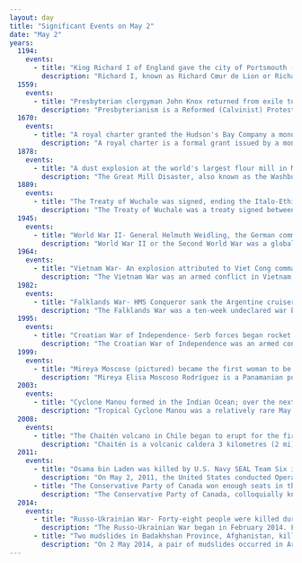 ```yaml
---
layout: day
title: "Significant Events on May 2"
date: "May 2"
years:
  1194:
    events:
      - title: "King Richard I of England gave the city of Portsmouth (pictured) its first royal charter."
        description: "Richard I, known as Richard Cœur de Lion or Richard the Lionheart because of his reputation as a great military leader and warrior, was King of England from 1189 until his death in 1199. He also ruled as Duke of Normandy, Aquitaine, and Gascony; Lord of Cyprus; Count of Poitiers, Anjou, Maine, and Nantes; and was overlord of Brittany at various times during the same period. He was the third of five sons of Henry II of England and Eleanor of Aquitaine and was therefore not expected to become king, but his two elder brothers predeceased their father."
  1559:
    events:
      - title: "Presbyterian clergyman John Knox returned from exile to lead the Scottish Reformation."
        description: "Presbyterianism is a Reformed (Calvinist) Protestant tradition named for its form of church government by representative assemblies of elders. Though other Reformed churches are structurally similar, the word Presbyterian is applied to churches that trace their roots to the Church of Scotland or to English Dissenter groups that were formed during the English Civil War."
  1670:
    events:
      - title: "A royal charter granted the Hudson's Bay Company a monopoly in the fur trade in Rupert's Land (present-day Canada)."
        description: "A royal charter is a formal grant issued by a monarch under royal prerogative as letters patent. Historically, they have been used to promulgate public laws, the most famous example being the English Magna Carta of 1215, but since the 14th century have only been used in place of private acts to grant a right or power to an individual or a body corporate. They were, and are still, used to establish significant organisations such as boroughs, universities, and learned societies."
  1878:
    events:
      - title: "A dust explosion at the world's largest flour mill in Minneapolis resulted in 18 deaths."
        description: "The Great Mill Disaster, also known as the Washburn A Mill explosion, occurred on May 2, 1878, in Minneapolis, Minnesota, United States. The disaster resulted in 18 deaths. The explosion occurred on a Thursday evening when an accumulation of flour dust inside the Washburn A Mill, the largest mill in the world at the time, led to a dust explosion that killed the fourteen workers inside the mill. The resulting fire destroyed several nearby mills and killed a further four millworkers. The destruction seriously impacted the city's productive capacity for flour, which was a major industry in the city. Following the blast, Cadwallader C. Washburn, the mill's owner, had a new mill, designed by William de la Barre, constructed on the site of the old one. This building was also later destroyed, and today the building's ruins are a National Historic Landmark and operated as part of the Mill City Museum."
  1889:
    events:
      - title: "The Treaty of Wuchale was signed, ending the Italo-Ethiopian War, but differences in translation later led to another war."
        description: "The Treaty of Wuchale was a treaty signed between the Ethiopian Empire and the Kingdom of Italy. The signing parties were King Menelik II of Shewa, acting as Emperor of Ethiopia, and Count Pietro Antonelli representing Italy, on 2 May 1889, established the treaty after the Italian occupation of Eritrea. It was signed in the small Ethiopian town of Wuchale, from which the treaty got its name. The purpose of the treaty was to promote friendship and trade among the two countries. It was a treaty to maintain a positive long-lasting relationship between the two empires. The treaty has twenty articles written in two languages, Amharic and Italian; however, there were marked differences in the Italian and the Amharic versions of the treaty, which created miscommunications between the two countries. Specifically, Article 17 of the treaty was translated and interpreted differently by Ethiopia and Italy. Italy claimed the article imposed a protectorate over Ethiopia, while Ethiopia claimed the article allowed international diplomacy to be conducted through Italy by choice. When Menelik II denounced the treaty in 1893, Italy attempted to forcefully impose the protectorate over Ethiopia in the First Italo-Ethiopian War, which ended with Italy's defeat at the Battle of Adwa and the resulting Treaty of Addis Ababa."
  1945:
    events:
      - title: "World War II- General Helmuth Weidling, the German commander of Berlin, surrendered to Soviet forces led by Marshal Georgy Zhukov, ending the Battle of Berlin."
        description: "World War II or the Second World War was a global conflict between two coalitions- the Allies and the Axis powers. Nearly all of the world's countries participated, with many nations mobilising all resources in pursuit of total war. Tanks and aircraft played major roles, enabling the strategic bombing of cities and delivery of the first and only nuclear weapons ever used in war. World War II was the deadliest conflict in history, resulting in 70 to 85 million deaths, more than half of which were civilians. Millions died in genocides, including the Holocaust, and by massacres, starvation, and disease. After the Allied victory, Germany, Austria, Japan, and Korea were occupied, and German and Japanese leaders were tried for war crimes."
  1964:
    events:
      - title: "Vietnam War- An explosion attributed to Viet Cong commandos caused the escort carrier USNS Card to sink in the port of Saigon."
        description: "The Vietnam War was an armed conflict in Vietnam, Laos, and Cambodia fought between North Vietnam and South Vietnam and their allies. North Vietnam was supported by the Soviet Union and China, while South Vietnam was supported by the United States and other anti-communist nations. The conflict was the second of the Indochina Wars and a major proxy war of the Cold War between the Soviet Union and US. Direct US military involvement greatly escalated from 1965 until its withdrawal in 1973. The fighting spilled over into the Laotian and Cambodian Civil Wars, which ended with all three countries becoming communist in 1975."
  1982:
    events:
      - title: "Falklands War- HMS Conqueror sank the Argentine cruiser General Belgrano (pictured), the only ship ever to have been deliberately sunk by a nuclear submarine in battle."
        description: "The Falklands War was a ten-week undeclared war between Argentina and the United Kingdom in 1982 over two British dependent territories in the South Atlantic- the Falkland Islands and its territorial dependency, South Georgia and the South Sandwich Islands. The conflict began on 2 April 1982, when Argentina invaded and occupied the Falkland Islands, followed by the invasion of South Georgia the next day. On 5 April, the British government dispatched a naval task force to engage the Argentine Navy and Air Force before making an amphibious assault on the islands. The conflict lasted 74 days and ended with an Argentine surrender on 14 June, returning the islands to British control. In total, 649 Argentine military personnel, 255 British military personnel, and three Falkland Islanders were killed during the hostilities."
  1995:
    events:
      - title: "Croatian War of Independence- Serb forces began rocket attacks on the Croatian capital Zagreb, killing 7 people and injuring around 200 others."
        description: "The Croatian War of Independence was an armed conflict fought in Croatia from 1991 to 1995 between Croat forces loyal to the Government of Croatia — which had declared independence from the Socialist Federal Republic of Yugoslavia (SFRY) — and the Serb-controlled Yugoslav People's Army (JNA) and local Serb forces, with the JNA ending its combat operations by 1992."
  1999:
    events:
      - title: "Mireya Moscoso (pictured) became the first woman to be elected President of Panama."
        description: "Mireya Elisa Moscoso Rodríguez is a Panamanian politician who served as the President of Panama from 1999 to 2004. She is the country's first and to date only female president."
  2003:
    events:
      - title: "Cyclone Manou formed in the Indian Ocean; over the next two weeks it struck Madagascar and left more than 100,000 people homeless."
        description: "Tropical Cyclone Manou was a relatively rare May tropical cyclone that affected southeastern Madagascar. The final named storm of the 2002–03 South-West Indian Ocean cyclone season, Manou formed on May 2 to the southwest of Diego Garcia. It moved generally to the southwest for much of its duration, steered by a ridge to the southeast. Manou affected Saint Brandon and Mauritius with gusty winds. After an initial strengthening phase, the storm weakened but later re-intensified as it approached Madagascar. Manou developed a well-defined eye and reached peak winds only 19 km (12 mi) from the eastern Madagascar coastline. For about 12 hours, the cyclone stalled before turning to the south and weakening. Manou became extratropical on May 10 and dissipated three days later."
  2008:
    events:
      - title: "The Chaitén volcano in Chile began to erupt for the first time since around 1640."
        description: "Chaitén is a volcanic caldera 3 kilometres (2 mi) in diameter, 17 kilometres (11 mi) west of the elongated ice-capped Michinmahuida volcano and 10 kilometres (6 mi) northeast of the town of Chaitén, near the Gulf of Corcovado in southern Chile. The most recent eruptive phase of the volcano erupted on 2008. Originally, radiocarbon dating of older tephra from the volcano suggested that its last previous eruption was in 7420 BC ± 75 years. However, recent studies have found that the volcano is more active than thought. According to the Global Volcanism Program, its last eruption was in 2011."
  2011:
    events:
      - title: "Osama bin Laden was killed by U.S. Navy SEAL Team Six in his private residential compound in Abbottabad, Pakistan."
        description: "On May 2, 2011, the United States conducted Operation Neptune Spear, in which SEAL Team Six shot and killed Osama bin Laden at his 'Waziristan Haveli' in Abbottabad, Pakistan. Bin Laden, who founded al-Qaeda and masterminded the September 11 attacks, had been the subject of a United States military manhunt since the beginning of the War in Afghanistan, but escaped to Pakistan—allegedly with Pakistani support—during or after the Battle of Tora Bora in December 2001. The mission was part of an effort led by the Central Intelligence Agency (CIA), with the Joint Special Operations Command (JSOC) coordinating the Special Mission Units involved in the raid. In addition to SEAL Team Six, participating units under JSOC included the 160th Special Operations Aviation Regiment (Airborne) and the CIA's Special Activities Division, which recruits heavily from among former JSOC Special Mission Units."
      - title: "The Conservative Party of Canada won enough seats in the federal election to establish their first majority government."
        description: "The Conservative Party of Canada, colloquially known as the Tories or simply the Conservatives, is a federal political party in Canada. It was formed in 2003 by the merger of the two main right-leaning parties, the Progressive Conservative Party and the Canadian Alliance, the latter being the successor of the Western Canadian–based Reform Party. The party sits at the centre-right to the right of the Canadian political spectrum, with their federal rival, the centre-left Liberal Party of Canada, positioned to their left. The Conservatives are defined as a 'big tent' party, practising 'brokerage politics' and welcoming a broad variety of members, including 'Red Tories' and 'Blue Tories'."
  2014:
    events:
      - title: "Russo-Ukrainian War- Forty-eight people were killed during a confrontation between pro-Russian protesters and pro-Ukrainian unity protesters in the southern Ukrainian port city of Odesa."
        description: "The Russo-Ukrainian War began in February 2014. Following Ukraine's Revolution of Dignity, Russia occupied and annexed Crimea from Ukraine and supported pro-Russian separatists fighting the Ukrainian military in the Donbas War. These first eight years of conflict also included naval incidents and cyberwarfare. In February 2022, Russia launched a full-scale invasion of Ukraine and began occupying more of the country, starting the biggest conflict in Europe since World War II. The war has resulted in a refugee crisis and tens of thousands of deaths."
      - title: "Two mudslides in Badakhshan Province, Afghanistan, killed at least 350 people."
        description: "On 2 May 2014, a pair of mudslides occurred in Argo District, Badakhshan Province, Afghanistan. The death toll is uncertain, the number of deaths the number of deaths is believed to be at least 350 and no more than 2,700. Around 300 houses were buried and over 14,000 were affected. Rescuers responding to the initial mudslide were struck by a second mudslide, which further hampered rescue efforts."
---
```

